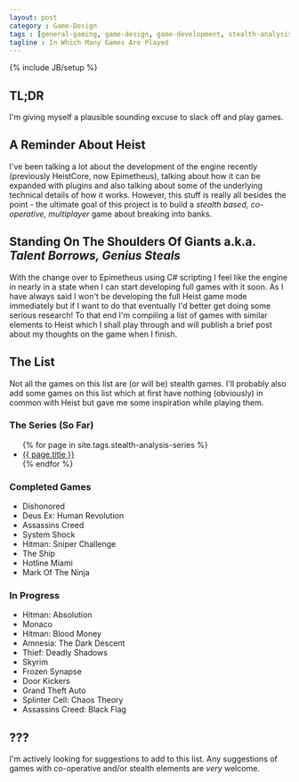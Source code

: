 ```yaml
---
layout: post
category : Game-Design
tags : [general-gaming, game-design, game-development, stealth-analysis-series]
tagline : In Which Many Games Are Played
---
```

{% include JB/setup %}


## TL;DR

I'm giving myself a plausible sounding excuse to slack off and play games.

## A Reminder About Heist

I've been talking a lot about the development of the engine recently (previously HeistCore, now Epimetheus), talking about how it can be expanded with plugins and also talking about some of the underlying technical details of how it works. However, this stuff is really all besides the point - the ultimate goal of this project is to build a _stealth based, co-operative, multiplayer_ game about breaking into banks.

## Standing On The Shoulders Of Giants a.k.a. _Talent Borrows, Genius Steals_

With the change over to Epimetheus using C# scripting I feel like the engine in nearly in a state when I can start developing full games with it soon. As I have always said I won't be developing the full Heist game mode immediately but if I want to do that eventually I'd better get doing some serious research! To that end I'm compiling a list of games with similar elements to Heist which I shall play through and will publish a brief post about my thoughts on the game when I finish.

## The List

Not all the games on this list are (or will be) stealth games. I'll probably also add some games on this list which at first have nothing (obviously) in common with Heist but gave me some inspiration while playing them.

### The Series (So Far)

<ul>
    {% for page in site.tags.stealth-analysis-series %}
    <li><a href="{{ page.url }}">{{ page.title }}</a></li>
    {% endfor %}
</ul>

### Completed Games

- Dishonored
- Deus Ex: Human Revolution
- Assassins Creed
- System Shock
- Hitman: Sniper Challenge
- The Ship
- Hotline Miami
- Mark Of The Ninja

### In Progress

- Hitman: Absolution
- Monaco
- Hitman: Blood Money
- Amnesia: The Dark Descent
- Thief: Deadly Shadows
- Skyrim
- Frozen Synapse
- Door Kickers
- Grand Theft Auto
- Splinter Cell: Chaos Theory
- Assassins Creed: Black Flag

## ???

I'm actively looking for suggestions to add to this list. Any suggestions of games with co-operative and/or stealth elements are _very_ welcome.
